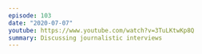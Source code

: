```yaml
---
episode: 103
date: "2020-07-07"
youtube: https://www.youtube.com/watch?v=3TuLKtwKp8Q
summary: Discussing journalistic interviews
---
```

